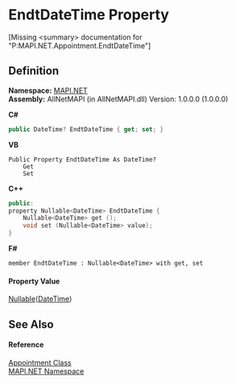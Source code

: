 # EndtDateTime Property


\[Missing &lt;summary&gt; documentation for "P:MAPI.NET.Appointment.EndtDateTime"\]



## Definition
**Namespace:** <a href="5bef4637-66f8-16d4-e5f4-4d0da57a1538.md">MAPI.NET</a>  
**Assembly:** AllNetMAPI (in AllNetMAPI.dll) Version: 1.0.0.0 (1.0.0.0)

**C#**
``` C#
public DateTime? EndtDateTime { get; set; }
```
**VB**
``` VB
Public Property EndtDateTime As DateTime?
	Get
	Set
```
**C++**
``` C++
public:
property Nullable<DateTime> EndtDateTime {
	Nullable<DateTime> get ();
	void set (Nullable<DateTime> value);
}
```
**F#**
``` F#
member EndtDateTime : Nullable<DateTime> with get, set
```



#### Property Value
<a href="https://learn.microsoft.com/dotnet/api/system.nullable-1" target="_blank" rel="noopener noreferrer">Nullable</a>(<a href="https://learn.microsoft.com/dotnet/api/system.datetime" target="_blank" rel="noopener noreferrer">DateTime</a>)

## See Also


#### Reference
<a href="13ed75e1-5dd4-0ede-0e85-b151cb2a9a73.md">Appointment Class</a>  
<a href="5bef4637-66f8-16d4-e5f4-4d0da57a1538.md">MAPI.NET Namespace</a>  
